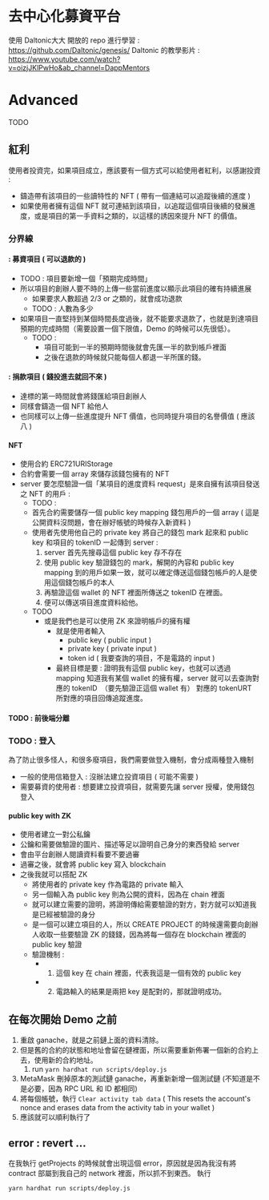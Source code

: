# 去中心化募資平台

使用 Daltonic大大 開放的 repo 進行學習 : https://github.com/Daltonic/genesis/
Daltonic 的教學影片 : https://www.youtube.com/watch?v=oizjJKlPwHo&ab_channel=DappMentors

# Advanced

TODO
## 紅利 
使用者投資完，如果項目成立，應該要有一個方式可以給使用者紅利，以感謝投資 :
- 鑄造帶有該項目的一些讀特性的 NFT ( 帶有一個連結可以追蹤後續的進度 )
- 如果使用者擁有這個 NFT 就可連結到該項目，以追蹤這個項目後續的發展進度，或是項目的第一手資料之類的，以這樣的誘因來提升 NFT 的價值。

### 分界線 

#### : 募資項目 ( 可以退款的 )
- TODO : 項目要新增一個「預期完成時間」
- 所以項目的創辦人要不時的上傳一些當前進度以顯示此項目的確有持續進展
  - 如果要求人數超過 2/3 or 之類的，就會成功退款
  - TODO : 人數為多少
- 如果項目一直堅持到某個時間長度過後，就不能要求退款了，也就是到達項目預期的完成時間（需要設置一個下限值，Demo 的時候可以先很低）。
  - TODO : 
    - 項目可能到一半的預期時間後就會先匯一半的款到帳戶裡面
    - 之後在退款的時候就只能每個人都退一半所匯的錢。
  
#### : 捐款項目 ( 錢投進去就回不來 )
- 達標的第一時間就會將錢匯給項目創辦人
- 同樣會鑄造一個 NFT 給他人
- 也同樣可以上傳一些進度提升 NFT 價值，也同時提升項目的名譽價值 ( 應該八 )

#### NFT
- 使用合約 ERC721URIStorage
- 合約會需要一個 array 來儲存該錢包擁有的 NFT
- server 要怎麼驗證一個「某項目的進度資料 request」是來自擁有該項目發送之 NFT 的用戶 : 
  - TODO :
  - 首先合約需要儲存一個 public key mapping 錢包用戶的一個 array ( 這是公開資料沒問題，會在辦好帳號的時候存入新資料 )
  - 使用者先使用他自己的 private key 將自己的錢包 mark 起來和 public key 和項目的 tokenID 一起傳到 server :
    1. server 首先先搜尋這個 public key 存不存在
    2. 使用 public key 驗證錢包的 mark，解開的內容和 public key mapping 到的用戶如果一致，就可以確定傳送這個錢包帳戶的人是使用這個錢包帳戶的本人
    3. 再驗證這個 wallet 的 NFT 裡面所傳送之 tokenID 在裡面。 
    4. 便可以傳送項目進度資料給他。
  - TODO
    - 或是我們也是可以使用 ZK 來證明帳戶的擁有權
      - 就是使用者輸入
        - public key ( public input )
        - private key ( private input )
        - token id ( 我要查詢的項目，不是電路的 input )
      - 最終目標是要 : 證明我有這個 public key，也就可以透過 mapping 知道我有某個 wallet 的擁有權，server 就可以去查詢對應的 tokenID　（要先驗證正這個 wallet 有） 對應的 tokenURT 所對應的項目回傳追蹤進度。


#### TODO : 前後端分離

### TODO : 登入

為了防止很多怪人，和很多廢項目，我們需要做登入機制，會分成兩種登入機制
- 一般的使用信箱登入 : 沒辦法建立投資項目 ( 可能不需要 )
- 需要募資的使用者 : 想要建立投資項目，就需要先讓 server 授權，使用錢包登入

#### public key with ZK
- 使用者建立一對公私鑰
- 公鑰和需要做驗證的圖片、描述等足以證明自己身分的東西發給 server
- 會由平台創辦人閱讀資料看要不要過審
- 過審之後，就會將 public key 寫入 blockchain
- 之後我就可以搭配 ZK
  - 將使用者的 private key 作為電路的 private 輸入
  - 另一個輸入為 public key 則為公開的資料，因為在 chain 裡面
  - 就可以建立需要的證明，將證明傳給需要驗證的對方，對方就可以知道我是已經被驗證的身分
  - 是一個可以建立項目的人，所以 CREATE PROJECT 的時候還需要向創辦人收取一些要驗證 ZK 的錢錢，因為將每一個存在 blockchain 裡面的 public key 驗證
  - 驗證機制 : 
    - 1. 這個 key 在 chain 裡面，代表我這是一個有效的 public key
    - 2. 電路輸入的結果是兩把 key 是配對的，那就證明成功。





## 在每次開始 Demo 之前

1. 重啟 ganache，就是之前鏈上面的資料清除。
2. 但是舊的合約的狀態和地址會留在鏈裡面，所以需要重新佈署一個新的合約上去，使用新的合約地址。
   1. run `yarn hardhat run scripts/deploy.js`
3. MetaMask 刪掉原本的測試鏈 ganache，再重新新增一個測試鏈 (不知道是不是必要，因為 RPC URL 和 ID 都相同)
4. 將每個帳號，執行 `Clear activity tab data` ( This resets the account's nonce and erases data from the activity tab in your wallet )
5. 應該就可以順利執行了

## error : revert ...

在我執行 getProjects 的時候就會出現這個 error，原因就是因為我沒有將 contract 部屬到我自己的 network 裡面，所以抓不到東西。
執行

```bash
yarn hardhat run scripts/deploy.js
```



